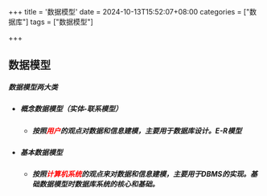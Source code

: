 +++
title = '数据模型'
date = 2024-10-13T15:52:07+08:00
categories = ["数据库"]
tags = ["数据模型"]

+++



## 数据模型



##### 数据模型两大类

- ##### 概念数据模型（实体-联系模型）

  - ##### 按照<font color='red'>用户</font>的观点对数据和信息建模，主要用于数据库设计。E-R模型

- ##### 基本数据模型

  - ##### 按照<font color='red'>计算机系统</font>的观点来对数据和信息建模，主要用于DBMS的实现。基础数据模型时数据库系统的核心和基础。
